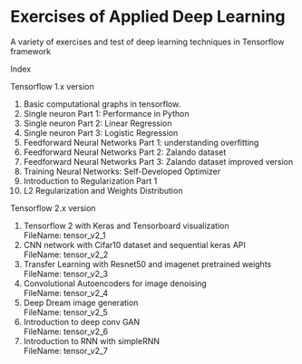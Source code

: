 # Exercises of Applied Deep Learning 

A variety of exercises and test of deep learning techniques in Tensorflow framework

Index


Tensorflow 1.x version

1) Basic computational graphs in tensorflow.
2) Single neuron Part 1: Performance in Python
3) Single neuron Part 2: Linear Regression
4) Single neuron Part 3: Logistic Regression
5) Feedforward Neural Networks Part 1: understanding overfitting
6) Feedforward Neural Networks Part 2: Zalando dataset
7) Feedforward Neural Networks Part 3: Zalando dataset improved version
8) Training Neural Networks: Self-Developed Optimizer 
9) Introduction to Regularization Part 1
10) L2 Regularization and Weights Distribution


Tensorflow 2.x version

1) Tensorflow 2 with Keras and Tensorboard visualization                   
    FileName: tensor_v2_1
2) CNN network with Cifar10 dataset and sequential keras API               
    FileName: tensor_v2_2
3) Transfer Learning with Resnet50 and imagenet pretrained weights         
    FileName: tensor_v2_3
4) Convolutional Autoencoders for image denoising                   
    FileName: tensor_v2_4
5) Deep Dream image generation                                      
    FileName: tensor_v2_5
6) Introduction to deep conv GAN                                              
    FileName: tensor_v2_6
7) Introduction to RNN with simpleRNN                                   
    FileName: tensor_v2_7

